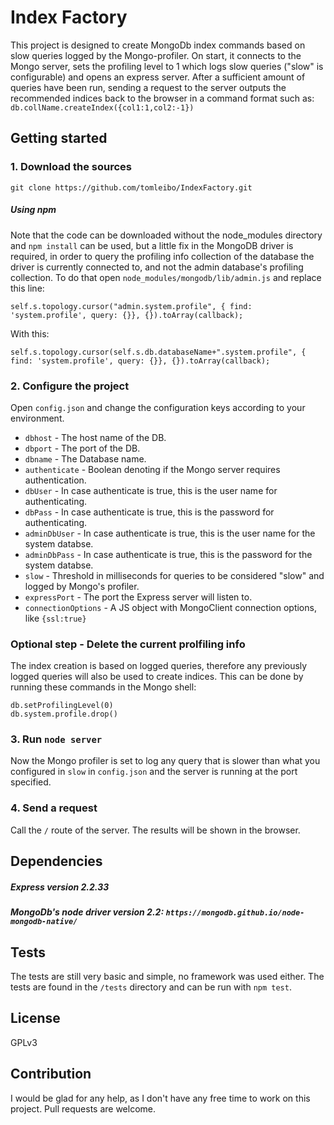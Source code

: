 # Index Factory
This project is designed to create MongoDb index commands based on slow queries logged by the Mongo-profiler.
On start, it connects to the Mongo server, sets the profiling level to 1 which logs slow queries ("slow" is configurable) and opens an express server. 
After a sufficient amount of queries have been run, sending a request to the server outputs the recommended indices back to the browser in a command format such as:
```db.collName.createIndex({col1:1,col2:-1})```

## Getting started
### 1. Download the sources
``` git clone https://github.com/tomleibo/IndexFactory.git ```

##### Using npm
Note that the code can be downloaded without the node_modules directory and `npm install` can be used, but a little fix in the MongoDB driver is required, in order to query the profiling info collection of the database the driver is currently connected to, and not the admin database's profiling collection. 
To do that open `node_modules/mongodb/lib/admin.js` and replace this line:

``` self.s.topology.cursor("admin.system.profile", { find: 'system.profile', query: {}}, {}).toArray(callback); ```

With this:

``` self.s.topology.cursor(self.s.db.databaseName+".system.profile", { find: 'system.profile', query: {}}, {}).toArray(callback); ```

### 2. Configure the project 
Open `config.json` and change the configuration keys according to your environment.
* `dbhost` - The host name of the DB.
* `dbport` - The port of the DB.
* `dbname` - The Database name.
* `authenticate` - Boolean denoting if the Mongo server requires authentication.
* `dbUser` - In case authenticate is true, this is the user name for authenticating. 
* `dbPass` - In case authenticate is true, this is the password for authenticating.
* `adminDbUser` - In case authenticate is true, this is the user name for the system databse.
* `adminDbPass` - In case authenticate is true, this is the password for the system databse.
* `slow` - Threshold in milliseconds for queries to be considered "slow" and logged by Mongo's profiler.
* `expressPort` - The port the Express server will listen to.
* `connectionOptions` - A JS object with MongoClient connection options, like `{ssl:true}`

### Optional step - Delete the current prolfiling info
The index creation is based on logged queries, therefore any previously logged queries will also be used to create indices.
This can be done by running these commands in the Mongo shell:
```
db.setProfilingLevel(0)
db.system.profile.drop()
```

### 3. Run `node server`
Now the Mongo profiler is set to log any query that is slower than what you configured in `slow` in `config.json` and the server is running at the port specified.

### 4. Send a request
Call the `/` route of the server.
The results will be shown in the browser.

## Dependencies
##### Express version 2.2.33
##### MongoDb's node driver version 2.2: `https://mongodb.github.io/node-mongodb-native/`

## Tests
The tests are still very basic and simple, no framework was used either.
The tests are found in the `/tests` directory and can be run with `npm test`.

## License
GPLv3

## Contribution
I would be glad for any help, as I don't have any free time to work on this project. Pull requests are welcome.


